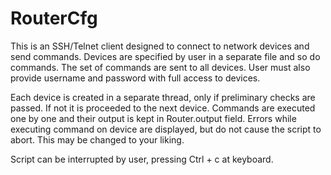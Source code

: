 # RouterCfg

This is an SSH/Telnet client designed to connect to network devices and send commands.
Devices are specified by user in a separate file and so do commands.
The set of commands are sent to all devices.
User must also provide username and password with full access to devices.

Each device is created in a separate thread, only if preliminary checks are passed. If not it is proceeded to the next device. Commands are executed one by one and their output is kept in Router.output field. Errors while executing command on device are displayed, but do not cause the script to abort. This may be changed to your liking.

Script can be interrupted by user, pressing Ctrl + c at keyboard.
